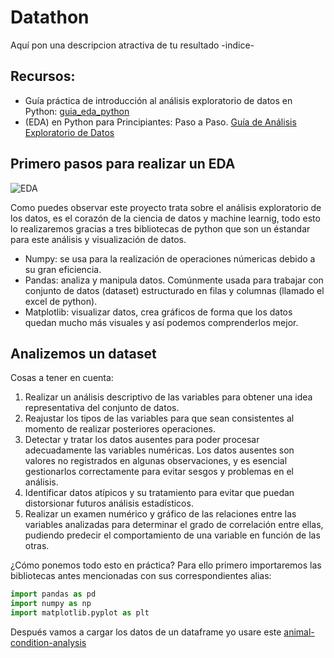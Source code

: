 # Datathon
Aquí pon una descripcion atractiva de tu resultado
-indice-
## Recursos:
* Guía práctica de introducción al análisis exploratorio de datos en Python: [guia_eda_python](https://datos.gob.es/sites/default/files/doc/file/guia_eda_python.pdf)
* (EDA) en Python para Principiantes: Paso a Paso. [Guía de Análisis Exploratorio de Datos](https://dataxpertos.com/guia-analisis-exploratorio-python-eda/)

## Primero pasos para realizar un EDA
![EDA](https://i0.wp.com/gravitar.biz/wp-content/uploads/2024/02/8-1.png?resize=752%2C387&ssl=1)

Como puedes observar este proyecto trata sobre el análisis exploratorio de los datos, es el corazón de la ciencia de datos y machine learnig, todo esto lo realizaremos gracias a tres bibliotecas de python que son un éstandar para este análisis y visualización de datos.
* Numpy: se usa para la realización de operaciones númericas debido a su gran eficiencia.
* Pandas: analiza y manipula datos. Comúnmente usada para trabajar con conjunto de datos (dataset) estructurado en filas y columnas (llamado el excel de python).
* Matplotlib: visualizar datos, crea gráficos de forma que los datos quedan mucho más visuales y así podemos comprenderlos mejor. 
## Analizemos un dataset
Cosas a tener en cuenta:
1. Realizar un análisis descriptivo de las variables para obtener una idea representativa del conjunto de
datos.
2. Reajustar los tipos de las variables para que sean consistentes al momento de realizar posteriores
operaciones.
3. Detectar y tratar los datos ausentes para poder procesar adecuadamente las variables numéricas. Los
datos ausentes son valores no registrados en algunas observaciones, y es esencial gestionarlos
correctamente para evitar sesgos y problemas en el análisis.
4. Identificar datos atípicos y su tratamiento para evitar que puedan distorsionar futuros análisis
estadísticos.
5. Realizar un examen numérico y gráfico de las relaciones entre las variables analizadas para determinar
el grado de correlación entre ellas, pudiendo predecir el comportamiento de una variable en función de
las otras.

¿Cómo ponemos todo esto en práctica?
Para ello primero importaremos las bibliotecas antes mencionadas con sus correspondientes alias:

```python
import pandas as pd
import numpy as np
import matplotlib.pyplot as plt
```
Después vamos a cargar los datos de un dataframe yo usare este [animal-condition-analysis](https://www.kaggle.com/code/francisoharaaidoo/hth-2023-animal-condition-analysis)
